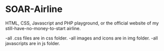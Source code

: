 # SOAR-Airline
HTML, CSS, Javascript and PHP playground, or the official website of my still-have-no-money-to-start airline.

-all .css files are in css folder.
-all images and icons are in img folder.
-all javascripts are in js folder.



